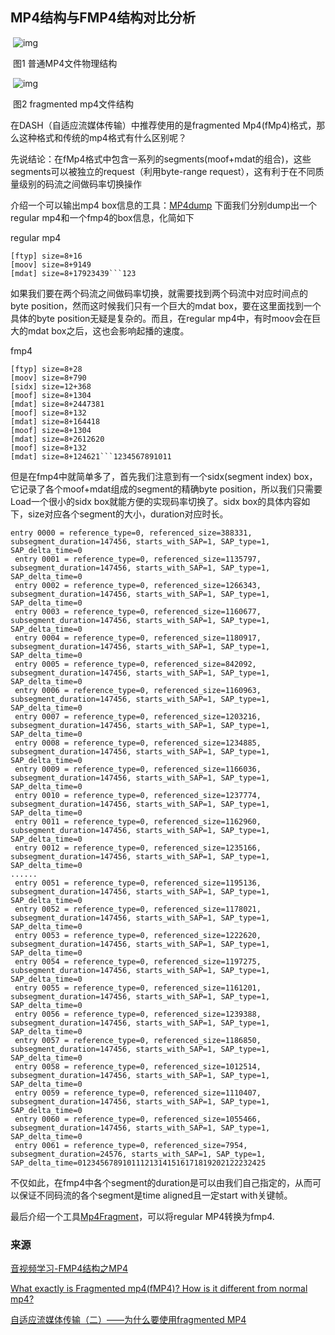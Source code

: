 ## MP4结构与FMP4结构对比分析

​       ![img](http://hi.csdn.net/attachment/201112/1/0_1322725383TwE9.gif)

​                                                                      图1  普通MP4文件物理结构

​    ![img](http://img.my.csdn.net/uploads/201112/1/2918137_1322726182MkKM.jpg)

​                                                                    图2  fragmented mp4文件结构



在DASH（自适应流媒体传输）中推荐使用的是fragmented Mp4(fMp4)格式，那么这种格式和传统的mp4格式有什么区别呢？

先说结论：在fMp4格式中包含一系列的segments(moof+mdat的组合)，这些segments可以被独立的request（利用byte-range request），这有利于在不同质量级别的码流之间做码率切换操作

介绍一个可以输出mp4 box信息的工具：[MP4dump](https://www.bento4.com/) 下面我们分别dump出一个regular mp4和一个fmp4的box信息，化简如下

regular mp4

```
[ftyp] size=8+16
[moov] size=8+9149
[mdat] size=8+17923439```123
```

如果我们要在两个码流之间做码率切换，就需要找到两个码流中对应时间点的byte position，然而这时候我们只有一个巨大的mdat box，要在这里面找到一个具体的byte position无疑是复杂的。而且，在regular mp4中，有时moov会在巨大的mdat box之后，这也会影响起播的速度。

fmp4

```
[ftyp] size=8+28
[moov] size=8+790
[sidx] size=12+368
[moof] size=8+1304
[mdat] size=8+2447381
[moof] size=8+132
[mdat] size=8+164418
[moof] size=8+1304
[mdat] size=8+2612620
[moof] size=8+132
[mdat] size=8+124621```1234567891011
```

但是在fmp4中就简单多了，首先我们注意到有一个sidx(segment index) box，它记录了各个moof+mdat组成的segment的精确byte position，所以我们只需要Load一个很小的sidx box就能方便的实现码率切换了。sidx box的具体内容如下，size对应各个segment的大小，duration对应时长。

```
entry 0000 = reference_type=0, referenced_size=388331, subsegment_duration=147456, starts_with_SAP=1, SAP_type=1, SAP_delta_time=0
 entry 0001 = reference_type=0, referenced_size=1135797, subsegment_duration=147456, starts_with_SAP=1, SAP_type=1, SAP_delta_time=0
 entry 0002 = reference_type=0, referenced_size=1266343, subsegment_duration=147456, starts_with_SAP=1, SAP_type=1, SAP_delta_time=0
 entry 0003 = reference_type=0, referenced_size=1160677, subsegment_duration=147456, starts_with_SAP=1, SAP_type=1, SAP_delta_time=0
 entry 0004 = reference_type=0, referenced_size=1180917, subsegment_duration=147456, starts_with_SAP=1, SAP_type=1, SAP_delta_time=0
 entry 0005 = reference_type=0, referenced_size=842092, subsegment_duration=147456, starts_with_SAP=1, SAP_type=1, SAP_delta_time=0
 entry 0006 = reference_type=0, referenced_size=1160963, subsegment_duration=147456, starts_with_SAP=1, SAP_type=1, SAP_delta_time=0
 entry 0007 = reference_type=0, referenced_size=1203216, subsegment_duration=147456, starts_with_SAP=1, SAP_type=1, SAP_delta_time=0
 entry 0008 = reference_type=0, referenced_size=1234885, subsegment_duration=147456, starts_with_SAP=1, SAP_type=1, SAP_delta_time=0
 entry 0009 = reference_type=0, referenced_size=1166036, subsegment_duration=147456, starts_with_SAP=1, SAP_type=1, SAP_delta_time=0
 entry 0010 = reference_type=0, referenced_size=1237774, subsegment_duration=147456, starts_with_SAP=1, SAP_type=1, SAP_delta_time=0
 entry 0011 = reference_type=0, referenced_size=1162960, subsegment_duration=147456, starts_with_SAP=1, SAP_type=1, SAP_delta_time=0
 entry 0012 = reference_type=0, referenced_size=1235166, subsegment_duration=147456, starts_with_SAP=1, SAP_type=1, SAP_delta_time=0
......
 entry 0051 = reference_type=0, referenced_size=1195136, subsegment_duration=147456, starts_with_SAP=1, SAP_type=1, SAP_delta_time=0
 entry 0052 = reference_type=0, referenced_size=1178021, subsegment_duration=147456, starts_with_SAP=1, SAP_type=1, SAP_delta_time=0
 entry 0053 = reference_type=0, referenced_size=1222620, subsegment_duration=147456, starts_with_SAP=1, SAP_type=1, SAP_delta_time=0
 entry 0054 = reference_type=0, referenced_size=1197275, subsegment_duration=147456, starts_with_SAP=1, SAP_type=1, SAP_delta_time=0
 entry 0055 = reference_type=0, referenced_size=1161201, subsegment_duration=147456, starts_with_SAP=1, SAP_type=1, SAP_delta_time=0
 entry 0056 = reference_type=0, referenced_size=1239388, subsegment_duration=147456, starts_with_SAP=1, SAP_type=1, SAP_delta_time=0
 entry 0057 = reference_type=0, referenced_size=1186850, subsegment_duration=147456, starts_with_SAP=1, SAP_type=1, SAP_delta_time=0
 entry 0058 = reference_type=0, referenced_size=1012514, subsegment_duration=147456, starts_with_SAP=1, SAP_type=1, SAP_delta_time=0
 entry 0059 = reference_type=0, referenced_size=1110407, subsegment_duration=147456, starts_with_SAP=1, SAP_type=1, SAP_delta_time=0
 entry 0060 = reference_type=0, referenced_size=1055466, subsegment_duration=147456, starts_with_SAP=1, SAP_type=1, SAP_delta_time=0
 entry 0061 = reference_type=0, referenced_size=7954, subsegment_duration=24576, starts_with_SAP=1, SAP_type=1, SAP_delta_time=012345678910111213141516171819202122232425
```

不仅如此，在fmp4中各个segment的duration是可以由我们自己指定的，从而可以保证不同码流的各个segment是time aligned且一定start with关键帧。

最后介绍一个工具[Mp4Fragment](https://www.bento4.com/)，可以将regular MP4转换为fmp4.













### 来源

[音视频学习-FMP4结构之MP4](https://lucius0.github.io/2018/01/14/archivers/media-study-07/)

[What exactly is Fragmented mp4(fMP4)? How is it different from normal mp4?](https://stackoverflow.com/questions/35177797/what-exactly-is-fragmented-mp4fmp4-how-is-it-different-from-normal-mp4)

[自适应流媒体传输（二）——为什么要使用fragmented MP4](https://blog.csdn.net/nonmarking/article/details/53439481)